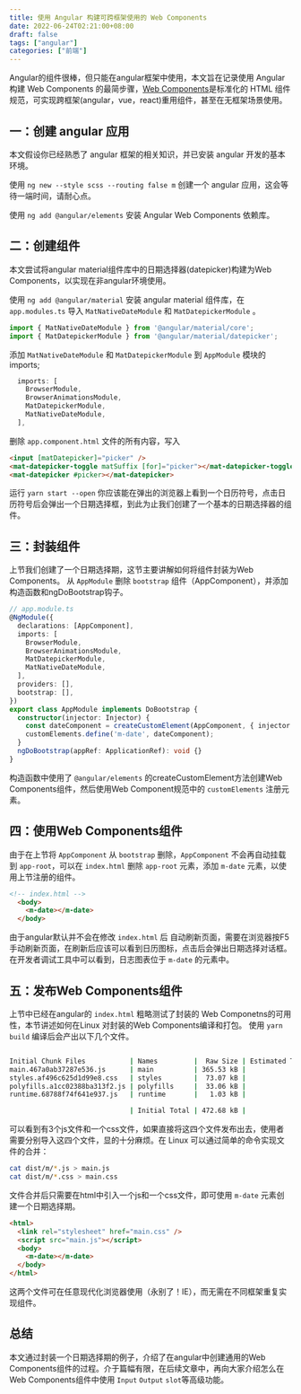 ```yaml
---
title: 使用 Angular 构建可跨框架使用的 Web Components
date: 2022-06-24T02:21:00+08:00
draft: false
tags: ["angular"]
categories: ["前端"]
---
```


Angular的组件很棒，但只能在angular框架中使用，本文旨在记录使用 Angular 构建 Web Components 的最简步骤，[Web Components](https://developer.mozilla.org/zh-CN/docs/Web/Web_Components)是标准化的 HTML 组件规范，可实现跨框架(angular，vue，react)重用组件，甚至在无框架场景使用。

## 一：创建 angular 应用

本文假设你已经熟悉了 angular 框架的相关知识，并已安装 angular 开发的基本环境。

使用 `ng new --style scss --routing false m` 创建一个 angular 应用，这会等待一端时间，请耐心点。


<!--more-->

使用 `ng add @angular/elements` 安装 Angular Web Components 依赖库。

## 二：创建组件

本文尝试将angular material组件库中的日期选择器(datepicker)构建为Web Components，以实现在非angular环境使用。

使用 `ng add @angular/material` 安装 angular material 组件库，在 `app.modules.ts` 导入 `MatNativeDateModule` 和 `MatDatepickerModule` 。

```typescript
import { MatNativeDateModule } from '@angular/material/core';
import { MatDatepickerModule } from '@angular/material/datepicker';
```

添加 `MatNativeDateModule` 和 `MatDatepickerModule` 到 `AppModule` 模块的imports;

```typescript
  imports: [
    BrowserModule,
    BrowserAnimationsModule,
    MatDatepickerModule,
    MatNativeDateModule,
  ],
```

删除 `app.component.html` 文件的所有内容，写入

```html
<input [matDatepicker]="picker" />
<mat-datepicker-toggle matSuffix [for]="picker"></mat-datepicker-toggle>
<mat-datepicker #picker></mat-datepicker>
```

运行 `yarn start --open` 你应该能在弹出的浏览器上看到一个日历符号，点击日历符号后会弹出一个日期选择框，到此为止我们创建了一个基本的日期选择器的组件。

## 三：封装组件

上节我们创建了一个日期选择期，这节主要讲解如何将组件封装为Web Components。
从 `AppModule` 删除 `bootstrap` 组件（AppComponent），并添加构造函数和ngDoBootstrap钩子。

```typescript
// app.module.ts
@NgModule({
  declarations: [AppComponent],
  imports: [
    BrowserModule,
    BrowserAnimationsModule,
    MatDatepickerModule,
    MatNativeDateModule,
  ],
  providers: [],
  bootstrap: [],
})
export class AppModule implements DoBootstrap {
  constructor(injector: Injector) {
    const dateComponent = createCustomElement(AppComponent, { injector });
    customElements.define('m-date', dateComponent);
  }
  ngDoBootstrap(appRef: ApplicationRef): void {}
}
```

构造函数中使用了 `@angular/elements` 的createCustomElement方法创建Web Components组件，然后使用Web Component规范中的 `customElements` 注册元素。

## 四：使用Web Components组件

由于在上节将 `AppComponent` 从 `bootstrap` 删除，`AppComponent` 不会再自动挂载到 `app-root`，可以在 `index.html` 删除 `app-root` 元素，添加 `m-date` 元素，以使用上节注册的组件。

```html
<!-- index.html -->
  <body>
    <m-date></m-date>
  </body>
```

由于angular默认并不会在修改 `index.html` 后 自动刷新页面，需要在浏览器按F5手动刷新页面，在刷新后应该可以看到日历图标，点击后会弹出日期选择对话框。在开发者调试工具中可以看到，日志图表位于 `m-date` 的元素中。

## 五：发布Web Components组件

上节中已经在angular的 `index.html` 粗略测试了封装的 Web Componetns的可用性，本节讲述如何在Linux 对封装的Web Components编译和打包。
使用 `yarn build` 编译后会产出以下几个文件。

```sh

Initial Chunk Files           | Names         |  Raw Size | Estimated Transfer Size
main.467a0ab37287e536.js      | main          | 365.53 kB |                86.67 kB
styles.af496c625d1d99e8.css   | styles        |  73.07 kB |                 7.55 kB
polyfills.a1cc02388ba313f2.js | polyfills     |  33.06 kB |                10.65 kB
runtime.68788f74f641e937.js   | runtime       |   1.03 kB |               595 bytes

                              | Initial Total | 472.68 kB |               105.45 kB
```

可以看到有3个js文件和一个css文件，如果直接将这四个文件发布出去，使用者需要分别导入这四个文件，显的十分麻烦。在 Linux 可以通过简单的命令实现文件的合并：

```bash
cat dist/m/*.js > main.js
cat dist/m/*.css > main.css
```

文件合并后只需要在html中引入一个js和一个css文件，即可使用 `m-date` 元素创建一个日期选择期。

```html
<html>
  <link rel="stylesheet" href="main.css" />
  <script src="main.js"></script>
  <body>
    <m-date></m-date>
  </body>
</html>
```

这两个文件可在任意现代化浏览器使用（永别了！IE），而无需在不同框架重复实现组件。

## 总结

本文通过封装一个日期选择期的例子，介绍了在angular中创建通用的Web Components组件的过程。介于篇幅有限，在后续文章中，再向大家介绍怎么在Web Components组件中使用 `Input` `Output` `slot`等高级功能。
